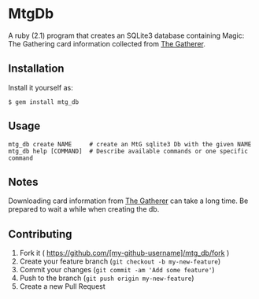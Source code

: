 # MtgDb

A ruby (2.1) program that creates an SQLite3 database containing Magic: The Gathering
card information collected from [The Gatherer](http://gatherer.wizards.com/ "The Gatherer").

## Installation

Install it yourself as:

    $ gem install mtg_db

## Usage

    mtg_db create NAME     # create an MtG sqlite3 Db with the given NAME
    mtg_db help [COMMAND]  # Describe available commands or one specific command

## Notes
Downloading card information from [The Gatherer](http://gatherer.wizards.com/ "The Gatherer")
can take a long time. Be prepared to wait a while when creating the db.

## Contributing

1. Fork it ( https://github.com/[my-github-username]/mtg_db/fork )
2. Create your feature branch (`git checkout -b my-new-feature`)
3. Commit your changes (`git commit -am 'Add some feature'`)
4. Push to the branch (`git push origin my-new-feature`)
5. Create a new Pull Request
